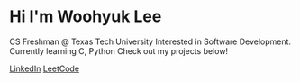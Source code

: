 # Hi I'm Woohyuk Lee

CS Freshman @ Texas Tech University
Interested in Software Development.
Currently learning C, Python
Check out my projects below!


[LinkedIn](www.linkedin.com/in/woohyuk-lee)
[LeetCode](https://leetcode.com/u/woohyuklee/)
